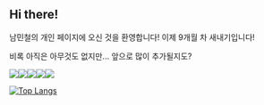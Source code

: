 ## Hi there!
남민철의 개인 페이지에 오신 것을 환영합니다!
이제 9개월 차 새내기입니다!

비록 아직은 아무것도 없지만...
앞으로 많이 추가될지도?

<img src="https://img.shields.io/badge/HTML5-E34F26?style=flat-square&logo=HTML5&logoColor=white"/><img src="https://img.shields.io/badge/CSS3-1572B6?style=flat-square&logo=CSS3&logoColor=white"/><img src="https://img.shields.io/badge/Javascript-F7DF1E?style=flat-square&logo=Javascript&logoColor=white"/><img src="https://img.shields.io/badge/React-61DAFB?style=flat-square&logo=React&logoColor=white"/><img src="https://img.shields.io/badge/NestJS-E0234E?style=flat-square&logo=NestJS&logoColor=white"/>

[![Top Langs](https://github-readme-stats.vercel.app/api/top-langs/?username=NMincheol)](https://github.com/NMincheol/github-readme-stats)






